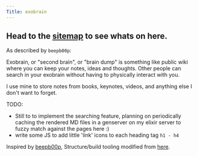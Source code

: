 ```yaml
---
Title: exobrain
---
```


## Head to the [sitemap](./sitemap) to see whats on here.

As described by `beepb00p`:

Exobrain, or "second brain", or "brain dump" is something like public wiki where you can keep your notes, ideas and thoughts. Other people can search in your exobrain without having to physically interact with you.

I use mine to store notes from books, keynotes, videos, and anything else I don't want to forget.

TODO:

- Still to to implement the searching feature, planning on periodically caching the rendered MD files in a genserver on my elixir server to fuzzy match against the pages here :)
- write some JS to add little 'link' icons to each heading tag `h1 - h4`

Inspired by [beepb00p](https://beepb00p.xyz/exobrain/exobrain.html), Structure/build tooling modified from [here](https://gitlab.com/rwx.gg/README).

